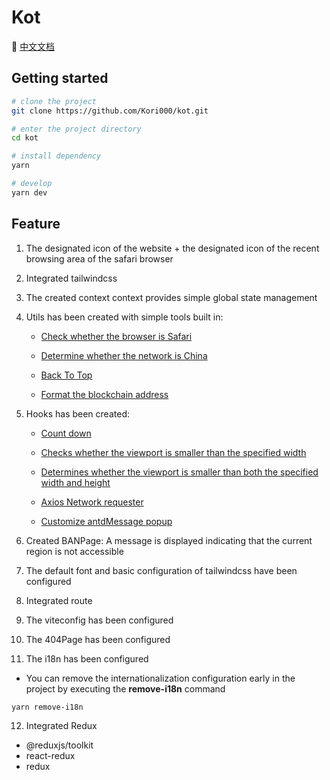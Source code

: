# Kot

👀 [中文文档](https://github.com/Kori000/kot/blob/main/README_Zh.md)

## Getting started

```bash
# clone the project
git clone https://github.com/Kori000/kot.git

# enter the project directory
cd kot

# install dependency
yarn

# develop
yarn dev
```

## Feature

1. The designated icon of the website + the designated icon of the recent browsing area of the safari browser
2. Integrated tailwindcss
3. The created context context provides simple global state management
4. Utils has been created with simple tools built in:

   - [Check whether the browser is Safari](https://github.com/Kori000/kot/tree/main/src/utils/IsSafari.jsx)

   - [Determine whether the network is China](https://github.com/Kori000/kot/tree/main/src/utils/IsZh.jsx)

   - [Back To Top](https://github.com/Kori000/kot/tree/main/src/utils/UpToTop.jsx)

   - [Format the blockchain address](https://github.com/Kori000/kot/tree/main/src/utils/ShortAddress.jsx)

5. Hooks has been created:

   - [Count down](https://github.com/Kori000/kot/tree/main/src/hooks/useCountdown.jsx)

   - [Checks whether the viewport is smaller than the specified width](https://github.com/Kori000/kot/tree/main/src/hooks/useLessWidth.jsx)

   - [Determines whether the viewport is smaller than both the specified width and height](https://github.com/Kori000/kot/tree/main/src/hooks/useMonitor.jsx)

   - [Axios Network requester](https://github.com/Kori000/kot/tree/main/src/hooks/useRequest.jsx)

   - [Customize antdMessage popup](https://github.com/Kori000/kot/tree/main/src/hooks/useAntdCustomMessage.jsx)

6. Created BANPage: A message is displayed indicating that the current region is not accessible
7. The default font and basic configuration of tailwindcss have been configured
8. Integrated route
9. The viteconfig has been configured
10. The 404Page has been configured
11. The i18n has been configured

- You can remove the internationalization configuration early in the project by executing the **remove-i18n** command

```bash
yarn remove-i18n
```

12. Integrated Redux

- @reduxjs/toolkit
- react-redux
- redux
